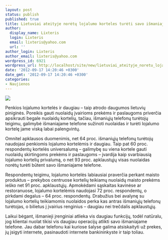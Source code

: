 ```yaml
---
layout: post
status: publish
published: true
title: Lietuviai ateityje norėtų lojalumo korteles turėti savo išmaniajame telefone
author:
  display_name: Lixteris
  login: Lixteris
  email: lixteris@yahoo.com
  url: ''
author_login: Lixteris
author_email: lixteris@yahoo.com
wordpress_id: 6921
wordpress_url: http://localhost/site/new/lietuviai_ateityje_noretu_lojalumo_korteles_tureti_savo_ismaniajame_telefone/
date: '2012-09-17 14:20:46 +0300'
date_gmt: '2012-09-17 14:20:46 +0300'
categories:
- Naujienos
---
```

<p><div class="imgright"><img src="http://technews.lt/upload/nfc-mastercard.jpg"  /></div></p>
<p>
	Penkios lojalumo kortelės ir daugiau &ndash; taip atrodo daugumos lietuvių piniginės. Poreikis gauti nuolaidų įvairioms prekėms ir paslaugoms priverčia apsikrauti begale nuolaidų kortelių, tačiau, i&scaron;maniųjų telefonų turėtojų teigimu, galimybė i&scaron;maniajame telefone sužinoti nuolaidas ir turėti lojalumo kortelę jame viską labai palengvintų.</p>
<p>
	Omnitel apklausos duomenimis, net 64 proc. i&scaron;maniųjų telefonų turėtojų naudojasi penkiomis lojalumo kortelėmis ir daugiau. Taip pat 60 proc. respondentų kortelės universalumą &ndash; galimybę su viena kortele gauti nuolaidų skirtingoms prekėms ir paslaugoms &ndash; įvardija kaip svarbiausią lojalumo kortelių privalumą, o net 93 proc. apklaustųjų visas nuolaidas norėtų turėti būtent savo i&scaron;maniajame telefone.</p>
<p>
	Respondentų teigimu, lojalumo kortelės labiausiai praverčia perkant maisto produktus &ndash; prekybos centruose kortelių teikiamų nuolaidų maisto prekėms ie&scaron;ko net 91 proc. apklaustųjų. Apmokėdami sąskaitas kavinėse ar restoranuose, lojalumo kortelėmis naudojasi 72 proc. respondentų, o pirkdami degalus &ndash; 64 proc. respondentų. Drabužius bei avalynę su lojalumo kortelių teikiamomis nuolaidos perka kas antras i&scaron;maniųjų telefonų turėtojas, o bilietus į įvairius renginius &ndash; daugiau nei trečdalis apklaustųjų.</p>
<p>
	Laikui bėgant, i&scaron;manieji įrenginiai atlieka vis daugiau funkcijų, todėl natūralu, jog klientai nuolat tikisi vis daugiau operacijų atlikti savo i&scaron;maniajame telefone. Jau dabar telefonu kai kuriose &scaron;alyse galima atsiskaityti už prekes, jų įsigyti internete, pasinaudoti internete bankininkyste ir taip toliau.</p>
